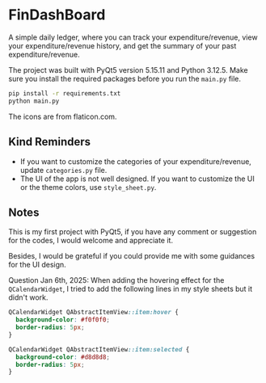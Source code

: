 # FinDashBoard

A simple daily ledger, where you can track your expenditure/revenue, view your expenditure/revenue history, and get the summary of your past expenditure/revenue.

The project was built with PyQt5 version 5.15.11 and Python 3.12.5. Make sure you install the required packages before you run the `main.py` file.

```bash
pip install -r requirements.txt
python main.py
```

The icons are from flaticon.com.

## Kind Reminders
- If you want to customize the categories of your expenditure/revenue, update `categories.py` file.
- The UI of the app is not well designed. If you want to customize the UI or the theme colors, use `style_sheet.py`.

## Notes

This is my first project with PyQt5, if you have any comment or suggestion for the codes, I would welcome and appreciate it. 

Besides, I would be grateful if you could provide me with some guidances for the UI design. 

Question Jan 6th, 2025: When adding the hovering effect for the `QCalendarWidget`, I tried to add the following lines in my style sheets but it didn't work.

```css
QCalendarWidget QAbstractItemView::item:hover {
  background-color: #f0f0f0;
  border-radius: 5px;
}

QCalendarWidget QAbstractItemView::item:selected {
  background-color: #d8d8d8;
  border-radius: 5px;
}
```
